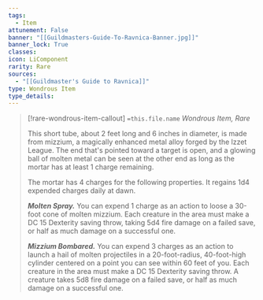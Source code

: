```yaml
---
tags:
  - Item
attunement: False
banner: "[[Guildmasters-Guide-To-Ravnica-Banner.jpg]]"
banner_lock: True
classes:
icon: LiComponent
rarity: Rare
sources:
  - "[[Guildmaster's Guide to Ravnica]]"
type: Wondrous Item
type_details: 
---
```

>[!rare-wondrous-item-callout] `=this.file.name`
>*Wondrous Item, Rare*
>
>This short tube, about 2 feet long and 6 inches in diameter, is made from mizzium, a magically enhanced metal alloy forged by the lzzet League. The end that's pointed toward a target is open, and a glowing ball of molten metal can be seen at the other end as long as the mortar has at least 1 charge remaining.
>
>The mortar has 4 charges for the following properties. It regains 1d4 expended charges daily at dawn.
>
>***Molten Spray.*** You can expend 1 charge as an action to loose a 30-foot cone of molten mizzium. Each creature in the area must make a DC 15 Dexterity saving throw, taking 5d4 fire damage on a failed save, or half as much damage on a successful one.
>
>***Mizzium Bombared.*** You can expend 3 charges as an action to launch a hail of molten projectiles in a 20-foot-radius, 40-foot-high cylinder centered on a point you can see within 60 feet of you. Each creature in the area must make a DC 15 Dexterity saving throw. A creature takes 5d8 fire damage on a failed save, or half as much damage on a successful one.
>
>
